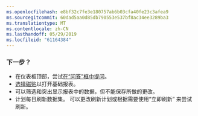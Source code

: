 ```yaml
---
ms.openlocfilehash: e8bf32c7fe3e180757ab6b03cfa40fe23c3afea9
ms.sourcegitcommit: 60dad5aa0d85db790553e537bf8ac34ee3289ba3
ms.translationtype: MT
ms.contentlocale: zh-CN
ms.lasthandoff: 05/29/2019
ms.locfileid: "61164384"
---
```

### <a name="what-now"></a>下一步？
* 在仪表板顶部，尝试[在“问答”框中提问](../consumer/end-user-q-and-a.md)。
* [选择磁贴](../consumer/end-user-tiles.md)以打开基础报表。
* 可以筛选和突出显示报表中的数据，但不能保存所做的更改。
* 计划每日刷新数据集。 可以更改刷新计划或根据需要使用“立即刷新”  来尝试刷新。

